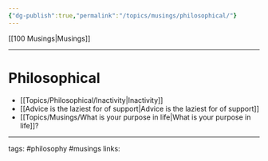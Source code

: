 ```yaml
---
{"dg-publish":true,"permalink":"/topics/musings/philosophical/"}
---
```


[[100 Musings\|Musings]]

---

# Philosophical
 - [[Topics/Philosophical/Inactivity\|Inactivity]]
 - [[Advice is the laziest for of support\|Advice is the laziest for of support]]
 - [[Topics/Musings/What is your purpose in life\|What is your purpose in life]]?


---
tags: #philosophy #musings
links: